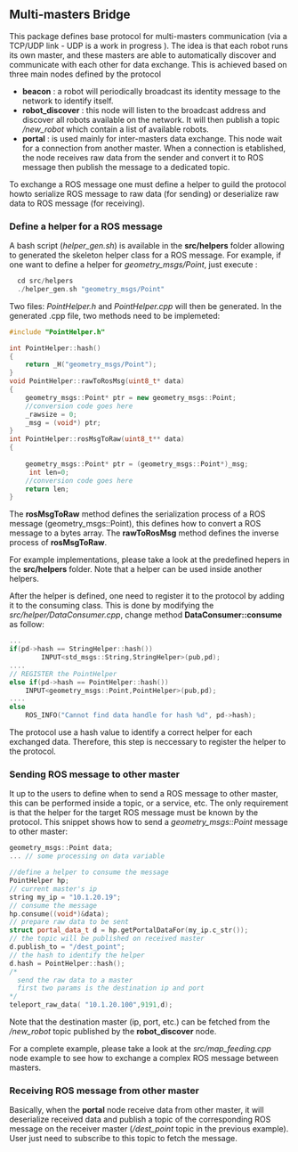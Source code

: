 ## Multi-masters Bridge
This package defines base protocol for multi-masters communication (via a TCP/UDP link - UDP is a work in progress ). The idea is that each robot runs its own master, and these masters are able to automatically discover and communicate with each other for data exchange. This is achieved based on three main nodes defined by the protocol
- **beacon** : a robot will periodically broadcast its identity message to the network to identify itself.
- **robot_discover** : this node will listen to the broadcast address and discover all robots available on the network. It will then publish a topic */new_robot* which contain a list of available robots.
- **portal** : is used mainly for inter-masters data exchange. This node wait for a connection from another master. When a connection is etablished, the node receives raw data from the sender and convert it to ROS message then publish the message to a dedicated topic.

To exchange a ROS message one must define a helper to guild the protocol howto serialize ROS message to raw data (for sending) or deserialize raw data to ROS message (for receiving).

### Define a helper for a ROS message

A bash script (*helper_gen.sh*) is available in the **src/helpers** folder allowing to generated the skeleton helper class for a ROS message. For example, if one want to define a helper for *geometry_msgs/Point*, just execute :

```h
  cd src/helpers
  ./helper_gen.sh "geometry_msgs/Point"
```
Two files: *PointHelper.h* and *PointHelper.cpp* will then be generated. In the generated .cpp file, two methods need to be implemeted:

```c++
#include "PointHelper.h"

int PointHelper::hash()
{
    return _H("geometry_msgs/Point");
}
void PointHelper::rawToRosMsg(uint8_t* data)
{
    geometry_msgs::Point* ptr = new geometry_msgs::Point;
    //conversion code goes here
    _rawsize = 0;
    _msg = (void*) ptr;
}
int PointHelper::rosMsgToRaw(uint8_t** data)
{
    
    geometry_msgs::Point* ptr = (geometry_msgs::Point*)_msg;
     int len=0;
    //conversion code goes here
    return len;
}
```

The **rosMsgToRaw** method defines the serialization process of a ROS message (geometry_msgs::Point), this defines how to convert a ROS message to a bytes array. The **rawToRosMsg** method defines the inverse process of **rosMsgToRaw**.

For example implementations, please take a look at the predefined hepers in the **src/helpers** folder. Note that a helper can be used inside another helpers.

After the helper is defined, one need to register it to the protocol by adding it to the consuming class. This is done by modifying the *src/helper/DataConsumer.cpp*, change method **DataConsumer::consume** as follow:

```c++
...
if(pd->hash == StringHelper::hash())
        INPUT<std_msgs::String,StringHelper>(pub,pd);
.... 
// REGISTER the PointHelper
else if(pd->hash == PointHelper::hash())
    INPUT<geometry_msgs::Point,PointHelper>(pub,pd);
....
else
    ROS_INFO("Cannot find data handle for hash %d", pd->hash);
```
The protocol use a hash value to identify a correct helper for each exchanged data. Therefore, this step is neccessary to register the helper to the protocol.

### Sending ROS message to other master

It up to the users to define when to send a ROS message to other master, this can be performed inside a topic, or a service, etc. The only requirement is that the helper for the target ROS message must be known by the protocol. This snippet shows how to send a *geometry_msgs::Point* message to other master:

```c++
geometry_msgs::Point data;
... // some processing on data variable

//define a helper to consume the message
PointHelper hp;
// current master's ip
string my_ip = "10.1.20.19"; 
// consume the message
hp.consume((void*)&data);
// prepare raw data to be sent
struct portal_data_t d = hp.getPortalDataFor(my_ip.c_str());
// the topic will be published on received master
d.publish_to = "/dest_point";
// the hash to identify the helper
d.hash = PointHelper::hash();
/*
  send the raw data to a master
  first two params is the destination ip and port
*/
teleport_raw_data( "10.1.20.100",9191,d);
```
Note that the destination master (ip, port, etc.) can be fetched from the */new_robot* topic published by the **robot_discover** node. 

For a complete example, please take a look at the *src/map_feeding.cpp* node example to see how to exchange a complex ROS message between masters.

### Receiving ROS message from other master

Basically, when the **portal** node receive data from other master, it will deserialize received data and publish a topic of the corresponding ROS message on the receiver master (*/dest_point* topic in the previous example). User just need to subscribe to this topic to fetch the message.

